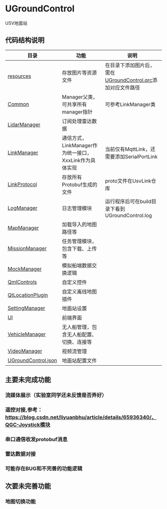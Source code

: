 # UGroundControl
USV地面站

## 代码结构说明

| 目录                                         | 功能                                   | 说明                                                           |
|--------------------------------------------|--------------------------------------|--------------------------------------------------------------|
| [resources](resources)                     | 存放图片等资源文件                            | 在目录下添加图片后，需在[UGroundControl.qrc](UGroundControl.qrc)添加对应文件路径 |
| [Common](src%2FCommon)                     | Manager父类，可共享所有manager指针             | 可参考LinkManager类                                              |
| [LidarManager](src%2FLidarManager)         | 订阅处理雷达数据                             |                                                              |
| [LinkManager](src%2FLinkManager)           | 通信方式，LinkManager作为统一接口，XxxLink作为具体实现 | 当前仅有MqttLink，还需要添加SerialPortLink                             |
| [LinkProtocol](src%2FLinkProtocol)         | 存放所有Protobuf生成的文件                    | proto文件在UsvLink仓库                                            |
| [LogManager](src%2FLogManager)             | 日志管理模块                               | 运行程序后可在build目录下看到UGroundControl.log                          |
| [MapManager](src%2FMapManager)             | 加载导入的地图路径等                           |                                                              |
| [MissionManager](src%2FMissionManager)     | 任务管理模块，包含下载、上传等                      |                                                              |
| [MockManager](src%2FMockManager)           | 模拟船端数据交换逻辑                           |                                                              |
| [QmlControls](src%2FQmlControls)           | 自定义控件                                |                                                              |
| [QtLocationPlugin](src%2FQtLocationPlugin) | 自定义离线地图插件                            |                                                              |
| [SettingManager](src%2FSettingManager)     | 地面站设置                                |                                                              |
| [UI](src%2FUI)                             | 前端界面                                 |                                                              |
| [VehicleManager](src%2FVehicleManager)     | 无人船管理，包含无人船配置、切换、连接等                 |                                                              |
| [VideoManager](src%2FVideoManager)         | 视频流管理                                |                                                              |
| [UGroundControl.json](UGroundControl.json) | 地面站配置文件                              |                                                              |

## 主要未完成功能
### 流媒体展示（实验室同学还未反馈是否弄好）
### 遥控对接,参考：https://blog.csdn.net/liyuanbhu/article/details/65936340/、QGC-Joystick模块
### 串口通信收发protobuf消息
### 雷达数据对接
### 可能存在BUG和不完善的功能逻辑

## 次要未完善功能
### 地图切换功能